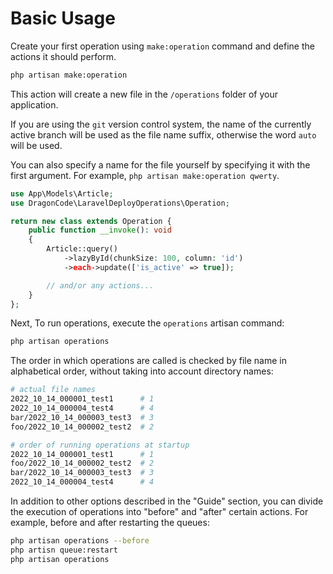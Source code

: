 # Basic Usage

Create your first operation using `make:operation` command and define the actions it should perform.

```bash
php artisan make:operation
```

This action will create a new file in the `/operations` folder of your application.

If you are using the `git` version control system, the name of the currently active branch will be used
as the file name suffix, otherwise the word `auto` will be used.

You can also specify a name for the file yourself by specifying it with the first argument.
For example, `php artisan make:operation qwerty`.

```php
use App\Models\Article;
use DragonCode\LaravelDeployOperations\Operation;

return new class extends Operation {
    public function __invoke(): void
    {
        Article::query()
            ->lazyById(chunkSize: 100, column: 'id')
            ->each->update(['is_active' => true]);

        // and/or any actions...
    }
};
```

Next, To run operations, execute the `operations` artisan command:

```bash
php artisan operations
```

The order in which operations are called is checked by file name in alphabetical order,
without taking into account directory names:

```bash
# actual file names
2022_10_14_000001_test1      # 1
2022_10_14_000004_test4      # 4
bar/2022_10_14_000003_test3  # 3
foo/2022_10_14_000002_test2  # 2
```

```bash
# order of running operations at startup
2022_10_14_000001_test1      # 1
foo/2022_10_14_000002_test2  # 2
bar/2022_10_14_000003_test3  # 3
2022_10_14_000004_test4      # 4
```

In addition to other options described in the "Guide" section, you can divide the execution of operations into
"before" and "after" certain actions.
For example, before and after restarting the queues:

```bash
php artisan operations --before
php artisn queue:restart
php artisan operations
```
